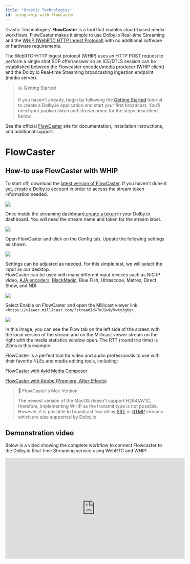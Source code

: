 ```yaml
---
title: "Drastic Technologies"
id: using-whip-with-flowcaster
---
```

Drastic Technologies' **FlowCaster** is a tool that enables cloud-based media workflows. FlowCaster makes it simple to use Dolby.io Real-time Streaming and the [WHIP (WebRTC HTTP Ingest Protocol)](/millicast/webrtc-whip.md) with no additional software or hardware requirements.

The WebRTC-HTTP ingest protocol (WHIP) uses an HTTP POST request to perform a single shot SDP offer/answer so an ICE/DTLS session can be established between the Flowcaster encoder/media producer (WHIP client) and the Dolby.io Real-time Streaming broadcasting ingestion endpoint (media server).

> 👍 Getting Started
> 
> If you haven't already, begin by following the [Getting Started](/millicast/getting-started.md) tutorial to create a Dolby.io application and start your first broadcast. You'll need your _publish token_ and _stream name_ for the steps described below.

See the official [FlowCaster](https://www.drastic.tv/productsmenu-56/networkstreaminglist/flowcaster) site for documentation, installation instructions, and additional support.

# FlowCaster

## How-to use FlowCaster with WHIP

To start off, download the [latest version of FlowCaster](https://www.drastic.tv/productsmenu-56/networkstreaminglist/flowcaster). If you haven't done it yet, [create a Dolby.io account](https://dashboard.dolby.io/signup/) in order to access the stream token information needed. 


![](https://cdn.TODO.io/docs/readme/547b783-a51bd5e-Flowcaster-Millicast.png)



Once inside the streaming dashboard,[create a token](/millicast/managing-your-tokens.md) in your Dolby.io dashboard. You will need the stream name and token for the stream label.


![](https://cdn.TODO.io/docs/readme/f71e8f6-flowcaster-whip-token.png)



Open FlowCaster and click on the Config tab. Update the following settings as shown. 


![](https://cdn.TODO.io/docs/readme/e582d74-FlowCaster_Whip.png)



Settings can be adjusted as needed. For this simple test, we will select the input as our desktop.  
FlowCaster can be used with many different input devices such as NIC IP video, [AJA encoders](https://www.aja.com/family/streaming), [BlackMagic](https://www.blackmagicdesign.com/products/blackmagicwebpresenter), Blue Fish, Ultrascope, Matrox,  Direct Show, and NDI. 


![](https://cdn.TODO.io/docs/readme/797cfcf-FlowCaster_Whip_2.png)



Select Enable on FlowCaster and open the Millicast viewer link:  
`<https://viewer.millicast.com/?streamId=TmJiwk/kwky3g6g>`


![](https://cdn.TODO.io/docs/readme/bf6ef7f-FlowCaster_Whip_3.png)



In this image, you can see the Flow tab on the left side of the screen with the local version of the stream and on the Millicast viewer stream on the right with the media statistics window open. The RTT (round trip time) is 22ms in this example.

FlowCaster is a perfect tool for video and audio professionals to use with their favorite NLEs and media editing tools, including:

[FlowCaster with Avid Media Composer](https://www.drastic.tv/support-59/supporttipstechnical/102-using-flowcaster-with-avid-mediacomposer) 

[FlowCaster with Adobe (Premiere, After Effects)](https://www.drastic.tv/support-59/supporttipstechnical/100-using-flowcaster-with-adobe-premiere-after-effects)

> 🚧 FlowCaster's Mac Version
> 
> The newest version of the MacOS doesn't support H264/AV1C, therefore, implementing WHIP as the transmit type is not possible. However, it is possible to broadcast low-delay [SRT](/millicast/using-srt.md) or [RTMP](/millicast/using-rtmp-and-rtmps.md) streams which are also supported by Dolby.io.

## Demonstration video

Below is a video showing the complete workflow to connect Flowcaster to the Dolby.io Real-time Streaming service using WebRTC and WHIP:

<div align="center">

<iframe width="560" height="315" src="https://www.youtube.com/embed/LHwiQPJo0QI" title="YouTube video player" frameborder="0" allow="accelerometer; autoplay; clipboard-write; encrypted-media; gyroscope; picture-in-picture; web-share" allowfullscreen></iframe>
</div>
